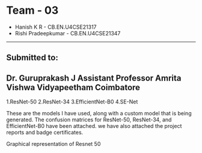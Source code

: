 # Team - 03
 - Hanish K R - CB.EN.U4CSE21317
 - Rishi Pradeepkumar - CB.EN.U4CSE21347
---
## Submitted to:

Dr. Guruprakash J
Assistant Professor
Amrita Vishwa Vidyapeetham
Coimbatore
---
1.ResNet-50
2.ResNet-34
3.EfficientNet-B0
4.SE-Net

These are the models I have used, along with a custom model that is being generated.
The confusion matrices for ResNet-50, ResNet-34, and EfficientNet-B0 have been attached.
we have also attached the project reports and badge certificates.

Graphical representation of Resnet 50



